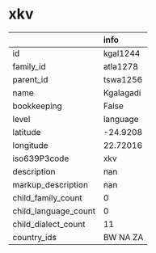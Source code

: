 # xkv
|                      | info      |
|:---------------------|:----------|
| id                   | kgal1244  |
| family_id            | atla1278  |
| parent_id            | tswa1256  |
| name                 | Kgalagadi |
| bookkeeping          | False     |
| level                | language  |
| latitude             | -24.9208  |
| longitude            | 22.72016  |
| iso639P3code         | xkv       |
| description          | nan       |
| markup_description   | nan       |
| child_family_count   | 0         |
| child_language_count | 0         |
| child_dialect_count  | 11        |
| country_ids          | BW NA ZA  |